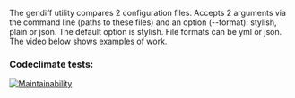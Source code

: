 The gendiff utility compares 2 configuration files. Accepts 2 arguments via the command line (paths to these files) and an option (--format): stylish, plain or json. The default option is stylish. File formats can be yml or json. The video below shows examples of work.

### Codeclimate tests:
[![Maintainability](https://api.codeclimate.com/v1/badges/a0c79cc076fd6edf7b09/maintainability)](https://codeclimate.com/github/MDil01/python-project-50/maintainability)
<!-- [![Test Coverage](https://api.codeclimate.com/v1/badges/980d616b5a654c987a40/test_coverage)](https://codeclimate.com/github/kazanmarat/python-project-50/test_coverage) -->
